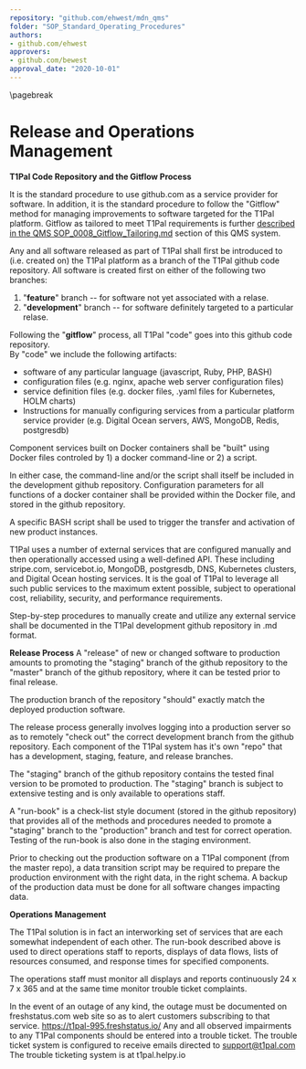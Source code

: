 ```yaml
---
repository: "github.com/ehwest/mdn_qms"
folder: "SOP_Standard_Operating_Procedures"
authors:
- github.com/ehwest
approvers:
- github.com/bewest
approval_date: "2020-10-01"
---
```


\pagebreak
# Release and Operations Management

**T1Pal Code Repository and the Gitflow Process**

It is the standard procedure to use github.com as a service provider for software.
In addition, it is the standard procedure to follow the "Gitflow" method for
managing improvements to software targeted for the T1Pal platform.
Gitflow as tailored to meet T1Pal requirements is further [described in the QMS SOP_0008_Gitflow_Tailoring.md](https://github.com/ehwest/mdn_qms/blob/master/SOP_Standard_Operating_Procedures/SOP_0008_Gitflow_Tailoring.md) 
section of this QMS system.

Any and all software released as part of T1Pal shall first be introduced to (i.e. created on) the T1Pal platform
as a branch of the T1Pal github code repository.  All software is created first on either of the following
two branches:  

1. <named> "**feature**" branch -- for software not yet associated with a relase.
2. "**development**" branch -- for software definitely targeted to a particular relase.


Following the "**gitflow**" process, all T1Pal "code" goes into this github code repository.   
By "code" we include the following artifacts:

* software of any particular language (javascript, Ruby, PHP, BASH)
* configuration files (e.g. nginx, apache web server configuration files)
* service definition files (e.g. docker files, .yaml files for Kubernetes, HOLM charts)
* Instructions for manually configuring services from a particular platform service provider (e.g. Digital Ocean servers, AWS, MongoDB, Redis, postgresdb)

Component services built on Docker containers shall be "built" using Docker files controled by 1) a docker command-line or 2) a script.

In either case, the command-line and/or the script shall itself be included in the development github repository.
Configuration parameters for all functions of a docker container shall be provided within the Docker file, and stored in the github repository.

A specific BASH script shall be used to trigger the transfer and activation of new product instances.

T1Pal uses a number of external services that are configured manually and then operationally accessed using a well-defined
API.  These including stripe.com, servicebot.io, MongoDB, postgresdb, DNS, Kubernetes clusters, and Digital Ocean hosting services.
It is the goal of T1Pal to leverage all such public services to the maximum extent possible, subject
to operational cost, reliability, security, and performance requirements.

Step-by-step procedures to manually create and utilize any external service shall be documented in the T1Pal development github repository in .md format.

**Release Process**
A "release" of new or changed software to production amounts to promoting the "staging" branch of the github repository to the "master" branch of the github repository, where it can be tested prior to final release.

The production branch of the repository "should" exactly match the deployed production software.

The release process generally involves logging into a production server so as to remotely "check out" the correct development branch from the github repository.
Each component of the T1Pal system has it's own "repo" that has a development, staging, feature, and release branches.   

The "staging" branch of the github repository contains the tested final version to be promoted to production.   The "staging" branch is subject to extensive testing and is only available to operations staff.

A "run-book" is a check-list style document (stored in the github repository) that provides all of the methods and procedures needed to promote a "staging" branch to the "production" branch and test for correct operation.   Testing of the run-book is also done in the staging environment.

Prior to checking out the production software on a T1Pal component (from the master repo), a data transition script may be required to prepare the production environment with the right data, in the right schema.  A backup of the production data must be done for all software changes impacting data.

**Operations Management**

The T1Pal solution is in fact an interworking set of services that are each somewhat independent of each other.   The run-book described above
is used to direct operations staff to reports,  displays of data flows, lists of resources consumed, and response times for specified components.

The operations staff must monitor all displays and reports continuously 24 x 7 x 365 and at the same time monitor trouble ticket complaints.

In the event of an outage of any kind, the outage must be documented on freshstatus.com web site so as to alert customers subscribing to that service.
https://t1pal-995.freshstatus.io/   Any and all observed impairments to any T1Pal components should be entered into a trouble ticket.  The trouble ticket system is configured to receive emails directed to support@t1pal.com   The trouble ticketing system is at  t1pal.helpy.io

